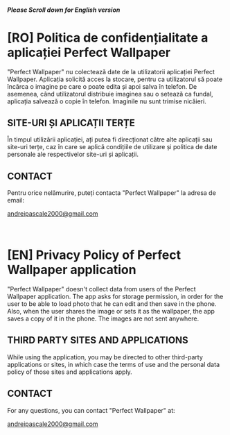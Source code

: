 ##### Please Scroll down for English version

# [RO] Politica de confidențialitate a aplicației Perfect Wallpaper

"Perfect Wallpaper" nu colectează date de la utilizatorii aplicației Perfect Wallpaper. Aplicația solicită acces la stocare, pentru ca utilizatorul să poate încărca o imagine pe care o poate edita și apoi salva în telefon. De asemenea, când utilizatorul distribuie imaginea sau o setează ca fundal, aplicația salvează o copie în telefon. Imaginile nu sunt trimise nicăieri.

## SITE-URI ȘI APLICAȚII TERȚE

În timpul utilizării aplicației, ați putea fi direcționat către alte aplicații sau site-uri terțe, caz în care se aplică condițiile de utilizare și politica de date personale ale respectivelor site-uri și aplicații.

## CONTACT

Pentru orice nelămurire, puteți contacta "Perfect Wallpaper" la adresa de email:

andreipascale2000@gmail.com

<br/>

# [EN] Privacy Policy of Perfect Wallpaper application

"Perfect Wallpaper" doesn't collect data from users of the Perfect Wallpaper application. The app asks for storage permission, in order for the user to be able to load photo that he can edit and then save in the phone. Also, when the user shares the image or sets it as the wallpaper, the app saves a copy of it in the phone. The images are not sent anywhere.

## THIRD PARTY SITES AND APPLICATIONS

While using the application, you may be directed to other third-party applications or sites, in which case the terms of use and the personal data policy of those sites and applications apply.

## CONTACT

For any questions, you can contact "Perfect Wallpaper" at:

andreipascale2000@gmail.com
